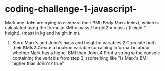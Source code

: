 # coding-challenge-1-javascript-
Mark and John are trying to compare their BMI (Body Mass Index), which is calculated using the formula: BMI = mass / height2 = mass  / (height * height). (mass in kg and height in m).
1. Store Mark's and John's mass and height in variables
2.Calculate both their BMIs
3.Create a boolean variable containing information about whether Mark has a higher BMI than John.
4.Print a string to the console containing the variable from step 3, (something like "Is Mark's BMI higher than John's? true"

